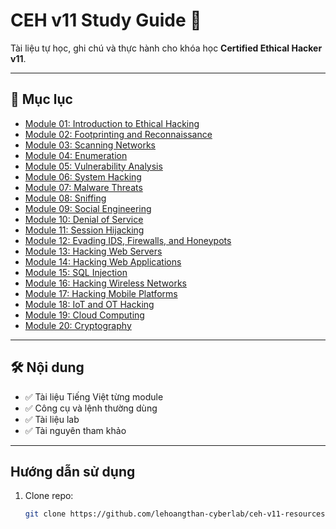 # CEH v11 Study Guide 📘

Tài liệu tự học, ghi chú và thực hành cho khóa học **Certified Ethical Hacker v11**.

---

## 📂 Mục lục

- [Module 01: Introduction to Ethical Hacking](./Module01-Introduction-to-Ethical-Hacking)
- [Module 02: Footprinting and Reconnaissance](./Module02-Footprinting-and-Reconnaissance)
- [Module 03: Scanning Networks](./Module03-Scanning-Networks)
- [Module 04: Enumeration](./Module04-Enumeration)
- [Module 05: Vulnerability Analysis](./Module05-Vulnerability-Analysis)
- [Module 06: System Hacking](./Module06-System-Hacking)
- [Module 07: Malware Threats](./Module07-Malware-Threats)
- [Module 08: Sniffing](./Module08-Sniffing)
- [Module 09: Social Engineering](./Module09-Social-Engineering)
- [Module 10: Denial of Service](./Module10-Denial-of-Service)
- [Module 11: Session Hijacking](./Module11-Session-Hijacking)
- [Module 12: Evading IDS, Firewalls, and Honeypots](./Module12-Evading-IDS-Firewalls-and-Honeypots)
- [Module 13: Hacking Web Servers](./Module13-Hacking-Web-Servers)
- [Module 14: Hacking Web Applications](./Module14-Hacking-Web-Applications)
- [Module 15: SQL Injection](./Module15-SQL-Injection)
- [Module 16: Hacking Wireless Networks](./Module16-Hacking-Wireless-Networks)
- [Module 17: Hacking Mobile Platforms](./Module17-Hacking-Mobile-Platforms)
- [Module 18: IoT and OT Hacking](./Module18-IoT-and-OT-Hacking)
- [Module 19: Cloud Computing](./Module19-Cloud-Computing)
- [Module 20: Cryptography](./Module20-Cryptography)

---

## 🛠 Nội dung

- ✅ Tài liệu Tiếng Việt từng module  
- ✅ Công cụ và lệnh thường dùng  
- ✅ Tài liệu lab
- ✅ Tài nguyên tham khảo

---

## Hướng dẫn sử dụng

1. Clone repo:  
   ```bash
   git clone https://github.com/lehoangthan-cyberlab/ceh-v11-resources.git
